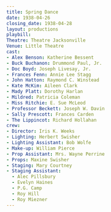 ```yaml
---
title: Spring Dance
date: 1938-04-26
closing_date: 1938-04-28
layout: productions
playbill:
Theatre: Theatre Jacksonville
Venue: Little Theatre
cast:
- Alex Benson: Katherine Bessent
- Buck Buchanon: Drummond Paul, Jr.
- Doc Boyd: Joseph Livesay, Jr.
- Frances Fenn: Annie Lee Stagg
- John Hatton: Raymond C. Winstead
- Kate McKim: Aileen Clark
- Mady Platt: Dorothy Harlan
- Mildred: Patricia Coleman
- Miss Ritchie: E. Sue McLeod
- Professor Beckett: Joseph W. Davin
- Sally Prescott: Frances Carden
- The Lippincot: Richard Hollahan
crew:
- Director: Iris K. Weeks
- Lighting: Herbert Swisher
- Lighting Assistant: Bob Wolfe
- Make-up: William Pierce
- Prop Assistant: Mrs. Wayne Perrine
- Props: Maxine Swisher
- Staging: Mary Courtney
- Staging Assistant:
  - Alec Pillsbury
  - Evelyn Haines
  - P.G. Camp
  - Roy Hill
  - Roy Miezner
---
```


